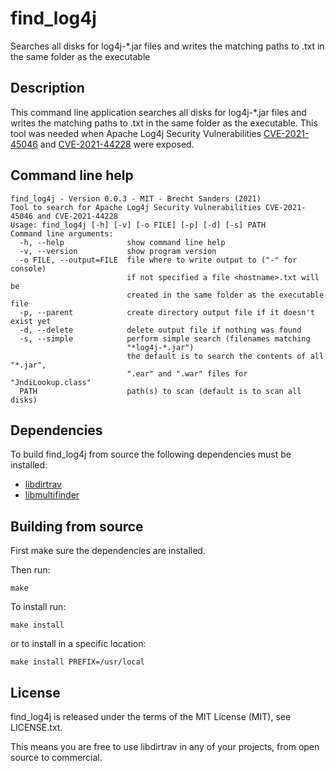 find_log4j
==========
Searches all disks for log4j-*.jar files and writes the matching paths to <hostname>.txt in the same folder as the executable

Description
-----------
This command line application searches all disks for log4j-*.jar files and writes the matching paths to <hostname>.txt in the same folder as the executable.
This tool was needed when Apache Log4j Security Vulnerabilities [CVE-2021-45046](https://cve.mitre.org/cgi-bin/cvename.cgi?name=CVE-2021-45046) and [CVE-2021-44228](https://cve.mitre.org/cgi-bin/cvename.cgi?name=CVE-2021-44228) were exposed.

Command line help
-----------------
```
find_log4j - Version 0.0.3 - MIT - Brecht Sanders (2021)
Tool to search for Apache Log4j Security Vulnerabilities CVE-2021-45046 and CVE-2021-44228
Usage: find_log4j [-h] [-v] [-o FILE] [-p] [-d] [-s] PATH
Command line arguments:
  -h, --help              show command line help
  -v, --version           show program version
  -o FILE, --output=FILE  file where to write output to ("-" for console)
                          if not specified a file <hostname>.txt will be
                          created in the same folder as the executable file
  -p, --parent            create directory output file if it doesn't exist yet
  -d, --delete            delete output file if nothing was found
  -s, --simple            perform simple search (filenames matching
                          "*log4j-*.jar")
                          the default is to search the contents of all "*.jar",
                          ".ear" and ".war" files for "JndiLookup.class"
  PATH                    path(s) to scan (default is to scan all disks)
```

Dependencies
------------
To build find_log4j from source the following dependencies must be installed:
 - [libdirtrav](https://github.com/brechtsanders/libdirtrav)
 - [libmultifinder](https://github.com/brechtsanders/libmultifinder)

Building from source
--------------------
First make sure the dependencies are installed.

Then run:
```
make
```

To install run:
```
make install
```
or to install in a specific location:
```
make install PREFIX=/usr/local
```

License
-------
find_log4j is released under the terms of the MIT License (MIT), see LICENSE.txt.

This means you are free to use libdirtrav in any of your projects, from open source to commercial.
